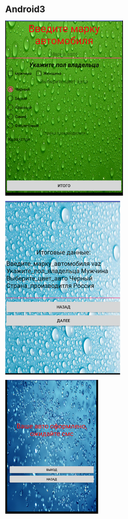 # Android3
![srcreenshot](screenshot1.png)

![srcreenshot](screenshot2.png)

![srcreenshot](screenshot3.png)
